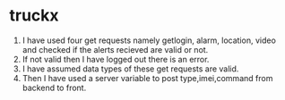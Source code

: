 # truckx
1) I have used four get requests namely getlogin, alarm, location, video and checked if the alerts recieved are valid or not. 
2) If not valid then I have logged out there is an error.
3) I have assumed data types of these get requests are valid.
4) Then I have used a server variable to post type,imei,command from backend to front.
